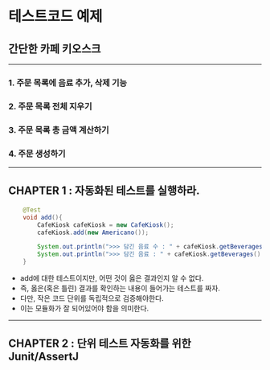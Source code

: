 # 테스트코드 예제
## 간단한 카페 키오스크

---

### 1. 주문 목록에 음료 추가, 삭제 기능

### 2. 주문 목록 전체 지우기

### 3. 주문 목록 총 금액 계산하기

### 4. 주문 생성하기

---

## CHAPTER 1 : 자동화된 테스트를 실행하라.

```java
    @Test
    void add(){
        CafeKiosk cafeKiosk = new CafeKiosk();
        cafeKiosk.add(new Americano());

        System.out.println(">>> 담긴 음료 수 : " + cafeKiosk.getBeverages().size());
        System.out.println(">>> 담긴 음료 : " + cafeKiosk.getBeverages().get(0).getName());
    }
```

- add에 대한 테스트이지만, 어떤 것이 옳은 결과인지 알 수 없다.
- 즉, 옳은(혹은 틀린) 결과를 확인하는 내용이 들어가는 테스트를 짜자.
- 다만, 작은 코드 단위를 독립적으로 검증해야한다.
- 이는 모듈화가 잘 되어있어야 함을 의미한다.

---

## CHAPTER 2 : 단위 테스트 자동화를 위한 Junit/AssertJ

